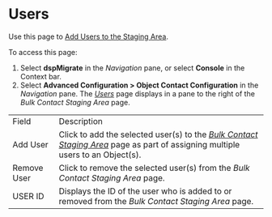 # Users

<div class="use">

Use this page to [Add Users to the Staging
Area](../Use_Cases/Add_Target_Contacts_to_Objects.htm#Add).

</div>

To access this page:

1.  Select <span style="font-weight: bold;">dspMigrate</span> in the
    <span style="font-style: italic;">Navigation</span> pane, or select
    <span style="font-weight: bold;">Console</span> in the Context bar.
2.  Select <span style="font-weight: bold;">Advanced Configuration \>
    Object Contact Configuration</span> in the
    <span style="font-style: italic;">Navigation</span> pane. The
    *[Users](../../../Platform/Sys_Admin/Page_Desc/Users_H.htm)* page
    displays in a pane to the right of the *Bulk Contact Staging Area*
    page.

|             |                                                                                                                                                                                                        |
| ----------- | ------------------------------------------------------------------------------------------------------------------------------------------------------------------------------------------------------ |
| Field       | Description                                                                                                                                                                                            |
| Add User    | Click to add the selected user(s) to the <span style="font-style: italic;">[Bulk Contact Staging Area](Bulk_Contact_Staging_Area.htm)</span> page as part of assigning multiple users to an Object(s). |
| Remove User | Click to remove the selected user(s) from the <span style="font-style: italic;">Bulk Contact Staging Area</span> page.                                                                                 |
| USER ID     | Displays the ID of the user who is added to or removed from the <span style="font-style: italic;">Bulk Contact Staging Area</span> page.                                                               |
